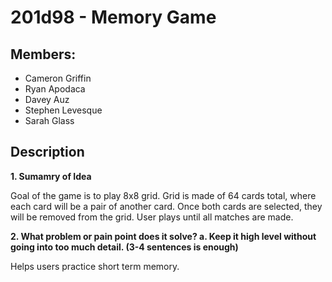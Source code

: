 # 201d98 - Memory Game 

## Members:
- Cameron Griffin
- Ryan Apodaca
- Davey Auz
- Stephen Levesque
- Sarah Glass

## Description

**1. Sumamry of Idea**

Goal of the game is to play 8x8 grid. Grid is made of 64 cards total, where each card will be a pair of another card. Once both cards are selected, they will be removed from the grid. User plays until all matches are made.

**2. What problem or pain point does it solve? a. Keep it high level without going into too much detail. (3-4 sentences is enough)**

Helps users practice short term memory.

